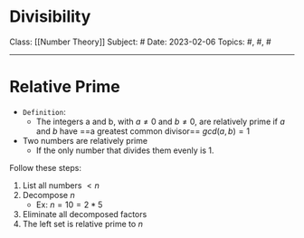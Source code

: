 # Divisibility
Class: [[Number Theory]]
Subject: #
Date: 2023-02-06
Topics: #, #, # 

---

# Relative Prime
- `Definition`: 
	- The integers a and b, with $a \neq 0$ and $b \neq 0$, are relatively prime if $a$ and $b$ have ==a greatest common divisor== $gcd(a,b) = 1$
- Two numbers are relatively prime 
	- If the only number that divides them evenly is 1.

Follow these steps:
1. List all numbers $< n$
2. Decompose $n$
	- Ex: $n = 10 = 2 * 5$
3. Eliminate all decomposed factors
4. The left set is relative prime to $n$
